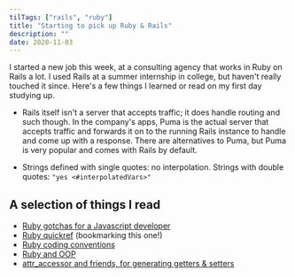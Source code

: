 ```yaml
---
tilTags: ["rails", "ruby"]
title: "Starting to pick up Ruby & Rails"
description: ""
date: 2020-11-03
---
```


I started a new job this week, at a consulting agency that works in Ruby on Rails a lot. I used Rails at a summer internship in college, but haven't really touched it since. Here's a few things I learned or read on my first day studying up. 

- Rails itself isn't a server that accepts traffic; it does handle routing and such though. In the company's apps, Puma is the actual server that accepts traffic and forwards it on to the running Rails instance to handle and come up with a response. There are alternatives to Puma, but Puma is very popular and comes with Rails by default. 

- Strings defined with single quotes: no interpolation. Strings with double quotes: `"yes <#interpolatedVars>"`

## A selection of things I read 

- [Ruby gotchas for a Javascript developer](https://calendly.com/blog/ruby-gotchas-javascript-developer/)
- [Ruby quickref](https://www.zenspider.com/ruby/quickref.html) (bookmarking this one!)
- [Ruby coding conventions](https://github.com/gauthamchandra/learning-ruby-from-js/blob/master/coding_conventions.md)
- [Ruby and OOP](https://github.com/gauthamchandra/learning-ruby-from-js/blob/master/ruby_oop_design.md)
- [attr_accessor and friends, for generating getters & setters](https://www.rubyguides.com/2018/11/attr_accessor/)
